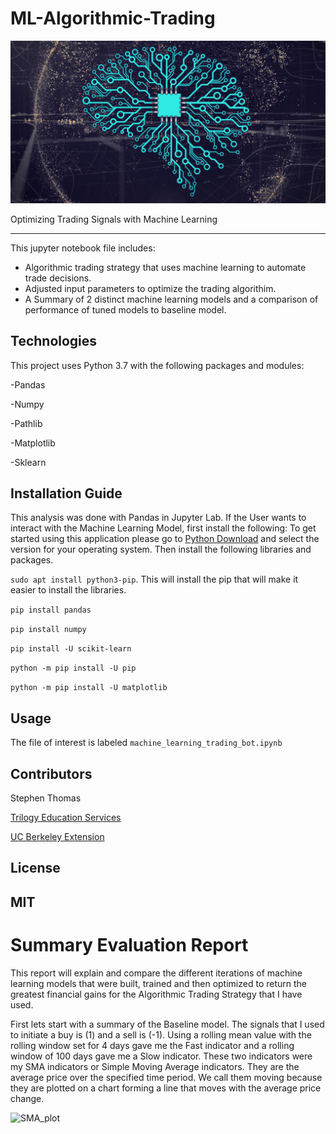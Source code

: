 # ML-Algorithmic-Trading


![ml_image](Resources/ML_image.png)


Optimizing Trading Signals with Machine Learning

---

This jupyter notebook file includes:

- Algorithmic trading strategy that uses machine learning to automate trade decisions.
- Adjusted input parameters to optimize the trading algorithim.
- A Summary of 2 distinct machine learning models and a comparison of performance of tuned models to baseline model.

## Technologies

This project uses Python 3.7 with the following packages and modules:

-Pandas

-Numpy

-Pathlib

-Matplotlib

-Sklearn


## Installation Guide

This analysis was done with Pandas in Jupyter Lab. If the User wants to interact with the Machine Learning Model, first install the following:
  To get started using this application please go to [Python Download](https://www.python.org/downloads/) and select the version for your operating system. Then install the following libraries and packages.

``` sudo apt install python3-pip ```. This will install the pip that will make it easier to install the libraries.

``` pip install pandas ```

``` pip install numpy ```

``` pip install -U scikit-learn ```

``` python -m pip install -U pip ```

``` python -m pip install -U matplotlib ```


## Usage

The file of interest is labeled ``` machine_learning_trading_bot.ipynb ```


## Contributors

Stephen Thomas

[Trilogy Education Services](https://www.trilogyed.com/)

[UC Berkeley Extension ](https://extension.berkeley.edu/)



## License 

MIT
---

# Summary Evaluation Report

This report will explain and compare the different iterations of machine learning models that were built, trained and then optimized to return the greatest financial gains for the Algorithmic Trading Strategy that I have used.

First lets start with a summary of the Baseline model. The signals that I used to initiate a buy is (1) and a sell is (-1). Using a rolling mean value with the rolling window set for 4 days gave me the Fast indicator and a rolling window of 100 days gave me a Slow indicator. These two indicators were my SMA indicators or Simple Moving Average indicators. They are the average price over the specified time period. We call them moving because they are plotted on a chart forming a line that moves with the average price change.

![SMA_plot](Resources/SMA_plot.png)








